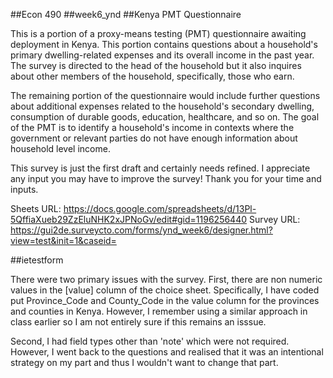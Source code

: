 ##Econ 490
##week6_ynd
##Kenya PMT Questionnaire

This is a portion of a proxy-means testing (PMT) questionnaire awaiting deployment in Kenya. 
This portion contains questions about a household's primary dwelling-related expenses
and its overall income in the past year. The survey is directed to the head of the household 
but it also inquires about other members of the household, specifically, those who earn. 

The remaining portion of the questionnaire would include 
further questions about additional expenses related to the household's secondary dwelling, 
consumption of durable goods, education, healthcare, and so on. The goal of the PMT is to 
identify a household's income in contexts where the government or relevant parties 
do not have enough information about household level income. 

This survey is just the first draft and certainly needs refined. I appreciate any input 
you may have to improve the survey! Thank you for your time and inputs.

Sheets URL: https://docs.google.com/spreadsheets/d/13Pl-5QffiaXueb29ZzEluNHK2xJPNoGv/edit#gid=1196256440
Survey URL: https://gui2de.surveycto.com/forms/ynd_week6/designer.html?view=test&init=1&caseid= 

##ietestform 

There were two primary issues with the survey. First, there are non numeric values in 
the [value] column of the choice sheet. Specifically, I have coded put Province_Code and
County_Code in the value column for the provinces and counties in Kenya. However, I 
remember using a similar approach in class earlier so I am not entirely sure if this 
remains an isssue. 

Second, I had field types other than 'note' which were not required. However, I went 
back to the questions and realised that it was an intentional strategy on my part and 
thus I wouldn't want to change that part. 
